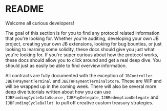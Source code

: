 # README

Welcome all curious developers!

The goal of this section is for you to find any protocol related information that you're looking for. Whether you're auditing, developing your own JB project, creating your own JB extensions, looking for bug bounties, or just looking to learning some solidity, these docs should give you just what you're looking for. If you're super curious about how the protocol works, these docs should allow you to click around and get a real deep dive. You should just as easily be able to find overview information.

All contracts are fully documented with the exception of `JBController` `JBETHPaymentTerminal` and `JBETHPaymentTerminalStore`. These are WIP and will be wrapped up in the coming week. There will also be several more deep dive tutorials written about how you can use `IJBFundingCycleDataSource` , `IJBPayDelegate`, `IJBRedemptionDelegate` and `IJBFundingCycleBallot `to pull off creative custom treasury strategies.&#x20;
